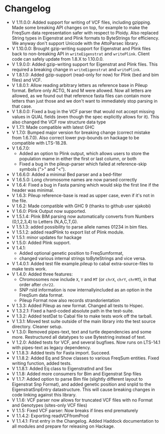 # Changelog

- V 1.11.0.0: Added support for writing of VCF files, including gzipping. Made some breaking API changes on top, for example
  to make the FreqSum data representation safer with respect to Ploidy. Also replaced String types in Eigenstrat and Plink formats to ByteStrings for efficiency. We anyway don't support Unicode with the AttoParsec library.
- V 1.10.0.0: Brought gzip-writing support for Eigenstrat and Plink files back to non-breaking API in `writeEigenstrat` and `writePlink`. Client code can safely update from 1.8.X to 1.10.0.0.
- V 1.9.0.0: Added gzip-writing support for Eigenstrat and Plink files. This required a breaking change in `writeEigenstrat` and `writePlink`.
- V 1.8.1.0: Added gzip-support (read-only for now) for Plink (bed and bim files) and VCF.
- V 1.8.0.1: Allow reading arbitrary letters as reference base in Pileup format. Before only ACTG, N and M were allowed.
    Now all letters are allowed, as we found out that reference fasta files can contain more letters than just those and we
    don't want to immediately stop parsing in that case.
- V 1.8.0.0: Fixed a bug in the VCF parser that would not accept missing values in QUAL fields (even though the spec explicitly allows for it). This also changed the VCF row structure data type
- V 1.7.1: Made compatible with latest GHC
- V 1.7.0: Bumped major version for breaking change (correct mistake from 1.6.7.0). Also correct lower pvp-bounds on hackage to be compatible with LTS-18.28.
- V 1.6.7.0:
    * Added an option to Plink output, which allows users to store the population mame in either the first or last column, or both
    * Fixed a bug in the pileup-parser which failed at reference-skip symbols (">" and "<").
- V 1.6.6.0: Added a minimal Bed parser and a bed-filter
- V 1.6.5.0: Long chromosome names are now parsed correctly
- V 1.6.4: Fixed a bug in Fasta parsing which would skip the first line if the header was minimal.
- V 1.6.3: Pileup reference-base is read as upper case, even if it's not in the file.
- V 1.6.2: Made compatible with GHC 9 (thanks to github user sjakobi)
- V 1.6.0: Plink Output now supported.
- V 1.5.1.4: Plink BIM parsing now automatically converts from Numbers (0,1,2,3,4) to Letters (N,A,C,T,G).
- V 1.5.1.3: added possibility to parse allele names 01234 in bim files.
- V 1.5.1.2: added readPlink to export list of Plink module.
- V 1.5.1: minor updates for hackage
- V 1.5.0: Added Plink support.
- V 1.4.1:
    * Added optional genetic position to FreqSumformat,
    * changed various internal strings toByteStrings and vice versa.
- V 1.4.0.1: Added test file example.pileup to cabal extra-source-files to make tests work.
- V 1.4.0: Added three features:
    * Chromosomes now include `X`, `Y` and `MT` (or `chrX`, `chrY`, `chrMT`), in that order after `chr22`. 
    * SNP rsId information is now internallyincluded as an option in the FreqSum data format.
    * Pileup Format now also records strandorientation
- V 1.3.3: Added Pileup as new format. Changed all tests to Hspec.
- V 1.3.2.1: Fixed a hard-coded absolute path in the test-suite.
- V 1.3.2: Added testDat to Cabal file to make tests work off the tarball.
- V 1.3.1: Moved test suite outside of the main library into the test source directory. Cleaner setup.
- V 1.3.0: Removed pipes-text, text and turtle dependencies and some more. Restructured all datatypes to use Bytestring instead of text. 
- V 1.2.0: Added tests for VCF, and several bugfixes. Now runs on LTS-14.1 with pipes-text as legacy dependency.
- V 1.1.8.3: Added tests for Fasta import. Succeed.
- V 1.1.8.2: Added Eq and Show classes to various FreqSum entities. Fixed writing function, added tests.
- V 1.1.8.1: Added Eq class to EigenstratInd and Sex
- V 1.1.8: Added more consumers for Bim and Eigenstrat Snp files
- V 1.1.7: Added option to parse Bim file (slightly different layout to Eigenstrat Snp Format), and added genetic position and snpId to the EigenstratSnpEntry datastructure. This will cause breaking changes in code linking against this library.
- V 1.1.6: VCF parser now allows for truncated VCF files with no Format and Genotypes (sites-only VCF files)
- V 1.1.5: Fixed VCF parser: Now breaks if lines end prematurely
- V 1.1.4.2: Exporting readVCFfromProd
- V 1.1.4.1: First entry in the Changelog. Added Haddock documentation to all modules and prepare for releasing on Hackage.





















